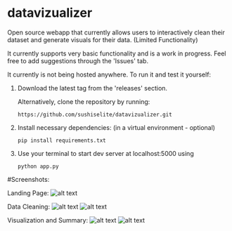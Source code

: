 # datavizualizer
Open source webapp that currently allows users to interactively clean their dataset and generate visuals for their data. (Limited Functionality)

It currently supports very basic functionality and is a work in progress. Feel free to add suggestions through the 'Issues' tab.

It currently is not being hosted anywhere. To run it and test it yourself:

1. Download the latest tag from the 'releases' section.
   
   Alternatively, clone the repository by running:
   
   ```https://github.com/sushiselite/datavizualizer.git```

3. Install necessary dependencies: (in a virtual environment - optional)
   
   ```pip install requirements.txt```

5. Use your terminal to start dev server at localhost:5000 using
   
   ```python app.py```

#Screenshots:

Landing Page:
![alt text](https://github.com/sushiselite/datavizualizer/blob/main/images/index.png?raw=true)

Data Cleaning:
![alt text](https://github.com/sushiselite/datavizualizer/blob/main/images/clean1.png?raw=true)
![alt text](https://github.com/sushiselite/datavizualizer/blob/main/images/clean2.png?raw=true)

Visualization and Summary:
![alt text](https://github.com/sushiselite/datavizualizer/blob/main/images/data1.png?raw=true)
![alt text](https://github.com/sushiselite/datavizualizer/blob/main/images/data2.png?raw=true)
